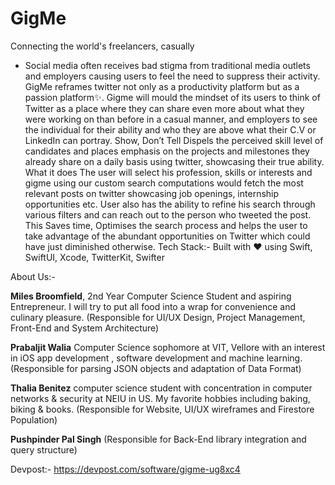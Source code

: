 # GigMe

Connecting the world's freelancers, casually

- Social media often receives bad stigma from traditional media outlets and employers causing users to feel the need to suppress their activity. GigMe reframes twitter not only as a productivity platform but as a passion platform:sparkles:. Gigme will mould the mindset of its users to think of Twitter as a place where they can share even more about what they were working on than before in a casual manner, and employers to see the individual for their ability and who they are above what their C.V or LinkedIn can portray.
Show, Don’t Tell
Dispels the perceived skill level of candidates and places emphasis on the projects and milestones they already share on a daily basis using twitter, showcasing their true ability.
What it does
The user will select his profession, skills or interests and gigme using our custom search computations would fetch the most relevant posts on twitter showcasing job openings, internship opportunities etc. User also has the ability to refine his search through various filters and can reach out to the person who tweeted the post. This Saves time, Optimises the search process and helps the user to take advantage of the abundant opportunities on Twitter which could have just diminished otherwise.
Tech Stack:-
Built with :heart: using Swift, SwiftUI, Xcode, TwitterKit, Swifter

About Us:-

**Miles Broomfield**, 2nd Year Computer Science Student and aspiring Entrepreneur. I will try to put all food into a wrap for convenience and culinary pleasure. (Responsible for UI/UX Design, Project Management, Front-End and System Architecture)

**Prabaljit Walia**
Computer Science sophomore at VIT, Vellore with an interest in iOS app development , software development and machine learning. (Responsible for parsing JSON objects and adaptation of Data Format)

**Thalia Benitez** 
computer science student with concentration in computer networks & security at NEIU in US. My favorite hobbies including baking, biking & books. (Responsible for Website, UI/UX wireframes and Firestore Population)

**Pushpinder Pal Singh** (Responsible for Back-End library integration and query structure)


Devpost:- https://devpost.com/software/gigme-ug8xc4
